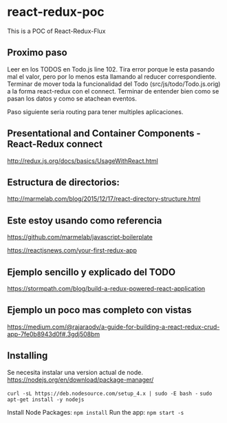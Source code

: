 # react-redux-poc
This is a POC of React-Redux-Flux

## Proximo paso
Leer en los TODOS en Todo.js line 102. Tira error porque le esta pasando mal el valor, pero por lo menos esta llamando al reducer correspondiente.
Terminar de mover toda la funcionalidad del Todo (src/js/todo/Todo.js.orig) a la forma react-redux con el connect. Terminar de entender bien como se pasan los datos y como se atachean eventos.

Paso siguiente seria routing para tener multiples aplicaciones.


## Presentational and Container Components - React-Redux connect
http://redux.js.org/docs/basics/UsageWithReact.html

## Estructura de directorios:
http://marmelab.com/blog/2015/12/17/react-directory-structure.html

## Este estoy usando como referencia
https://github.com/marmelab/javascript-boilerplate

https://reactjsnews.com/your-first-redux-app


## Ejemplo sencillo y explicado del TODO
https://stormpath.com/blog/build-a-redux-powered-react-application

## Ejemplo un poco mas completo con vistas
https://medium.com/@rajaraodv/a-guide-for-building-a-react-redux-crud-app-7fe0b8943d0f#.3gdj508bm





## Installing
Se necesita instalar una version actual de node. 
https://nodejs.org/en/download/package-manager/

`curl -sL https://deb.nodesource.com/setup_4.x | sudo -E bash -`
`sudo apt-get install -y nodejs`

Install Node Packages: `npm install`
Run the app: `npm start -s`

